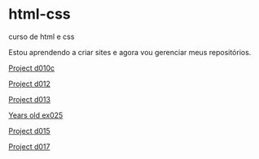 # html-css
 curso de html e css

Estou aprendendo a criar sites e agora vou gerenciar meus repositórios.

<a href="https://lucasfvb.github.io/html-css/Desafios/d010c/project-android.html"> Project d010c </a>

<a href="https://lucasfvb.github.io/html-css/Desafios/d012/Poemas.html"> Project d012 </a>

<a href="https://lucasfvb.github.io/html-css/Desafios/d013/index.html"> Project d013 </a>

<a href=">https://lucasfvb.github.io/html-css/exercicios/ex025/form008.html"> Years old ex025 </a>

<a href="https://lucasfvb.github.io/html-css/Desafios/d015/rede-sociais.html"> Project d015 </a>

<a href="https://lucasfvb.github.io/html-css/Desafios/d017/template/index.html"> Project d017 </a>

